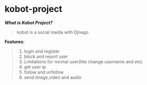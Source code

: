 # kobot-project

***What is Kobot Project?***
> kobot is a social media with Djnago

**Features:**

>1. login and register
>2. block and report user
>3. Limitations for normal user(like change username and etc)
>4. get user ip 
>5. follow and unfollow 
>6. send image,video and audio
>
